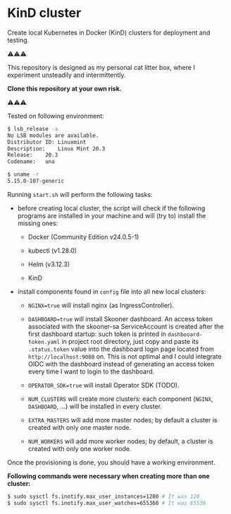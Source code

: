 # KinD cluster

Create local Kubernetes in Docker (KinD) clusters for deployment and testing.

⚠️⚠️⚠️

This repository is designed as my personal cat litter box, where I experiment unsteadily and intermittently.

**Clone this repository at your own risk.**

⚠️⚠️⚠️

Tested on following environment:

```bash
$ lsb_release -a
No LSB modules are available.
Distributor ID:	Linuxmint
Description:	Linux Mint 20.3
Release:	20.3
Codename:	una

$ uname -r
5.15.0-107-generic
```

Running `start.sh` will perform the following tasks:

- before creating local cluster, the script will check if the following programs 
  are installed in your machine and will (try to) install the missing ones:

  - Docker (Community Edition v24.0.5-1)

  - kubectl (v1.28.0)

  - Helm (v3.12.3)

  - KinD

- install components found in `config` file into all new local clusters:

  - `NGINX=true` will install nginx (as IngressController).

  - `DASHBOARD=true` will install Skooner dashboard. An access token associated with the skooner-sa ServiceAccount is created after the first dashboard startup: such token is printed in `dashbooard-token.yaml` in project root directory, just copy and paste its `.status.token` value into the dashboard login page located from `http://localhost:9080` on.
This is not optimal and I could integrate OIDC with the dashboard instead of generating an access token every time I want to login to the dashboard.

  - `OPERATOR_SDK=true` will install Operator SDK (TODO).

  - `NUM_CLUSTERS` will create more clusters: each component (`NGINX`, `DASHBOARD`, ...) will be installed in every cluster.

  - `EXTRA_MASTERS` will add more master nodes; by default a cluster is created with only one master node.

  - `NUM_WORKERS` will add more worker nodes; by default, a cluster is created with only one worker node.

Once the provisioning is done, you should have a working environment.

**Following commands were necessary when creating more than one cluster:**

```bash
$ sudo sysctl fs.inotify.max_user_instances=1280 # It was 128
$ sudo sysctl fs.inotify.max_user_watches=655360 # It was 65536
```